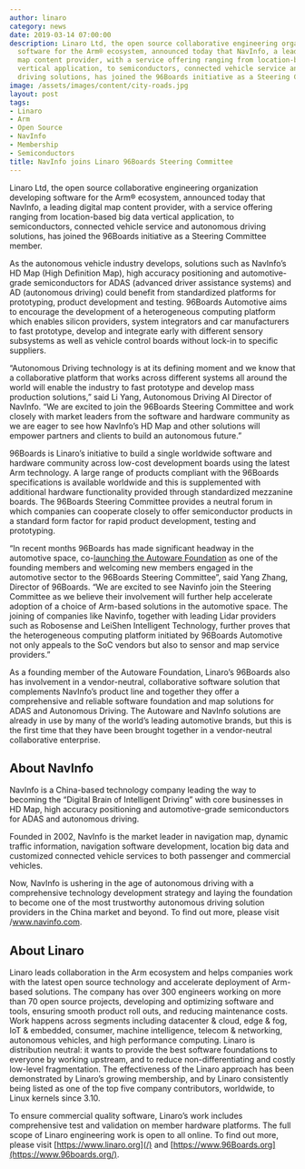 ```yaml
---
author: linaro
category: news
date: 2019-03-14 07:00:00
description: Linaro Ltd, the open source collaborative engineering organization developing
  software for the Arm® ecosystem, announced today that NavInfo, a leading digital
  map content provider, with a service offering ranging from location-based big data
  vertical application, to semiconductors, connected vehicle service and autonomous
  driving solutions, has joined the 96Boards initiative as a Steering Committee member.
image: /assets/images/content/city-roads.jpg
layout: post
tags:
- Linaro
- Arm
- Open Source
- NavInfo
- Membership
- Semiconductors
title: NavInfo joins Linaro 96Boards Steering Committee
---
```


Linaro Ltd, the open source collaborative engineering organization developing software for the Arm® ecosystem, announced today that NavInfo, a leading digital map content provider, with a service offering ranging from location-based big data vertical application, to semiconductors, connected vehicle service and autonomous driving solutions, has joined the 96Boards initiative as a Steering Committee member.

As the autonomous vehicle industry develops, solutions such as NavInfo’s HD Map (High Definition Map), high accuracy positioning and automotive-grade semiconductors for ADAS (advanced driver assistance systems) and AD (autonomous driving) could benefit from standardized platforms for prototyping, product development and testing. 96Boards Automotive aims to encourage the development of a heterogeneous computing platform which enables silicon providers, system integrators and car manufacturers to fast prototype, develop and integrate early with different sensory subsystems as well as vehicle control boards without lock-in to specific suppliers.

“Autonomous Driving technology is at its defining moment and we know that a collaborative platform that works across different systems all around the world will enable the industry to fast prototype and develop mass production solutions,” said Li Yang, Autonomous Driving AI Director of NavInfo. “We are excited to join the 96Boards Steering Committee and work closely with market leaders from the software and hardware community as we are eager to see how NavInfo’s HD Map and other solutions will empower partners and clients to build an autonomous future.”

96Boards is Linaro’s initiative to build a single worldwide software and hardware community across low-cost development boards using the latest Arm technology. A large range of products compliant with the 96Boards specifications is available worldwide and this is supplemented with additional hardware functionality provided through standardized mezzanine boards. The 96Boards Steering Committee provides a neutral forum in which companies can cooperate closely to offer semiconductor products in a standard form factor for rapid product development, testing and prototyping.

“In recent months 96Boards has made significant headway in the automotive space, co-[launching the Autoware Foundation](/news/industry-leaders-form-autoware-foundation-to-accelerate-collaboration-in-autonomous-driving/) as one of the founding members and welcoming new members engaged in the automotive sector to the 96Boards Steering Committee”, said Yang Zhang, Director of 96Boards. “We are excited to see Navinfo join the Steering Committee as we believe their involvement will further help accelerate adoption of a choice of Arm-based solutions in the automotive space. The joining of companies like Navinfo, together with leading Lidar providers such as Robosense and LeiShen Intelligent Technology, further proves that the heterogeneous computing platform initiated by 96Boards Automotive not only appeals to the SoC vendors but also to sensor and map service providers.”

As a founding member of the Autoware Foundation, Linaro’s 96Boards also has involvement in a vendor-neutral, collaborative software solution that complements NavInfo’s product line and together they offer a comprehensive and reliable software foundation and map solutions for ADAS and Autonomous Driving. The Autoware and NavInfo solutions are already in use by many of the world’s leading automotive brands, but this is the first time that they have been brought together in a vendor-neutral collaborative enterprise.

## About NavInfo

NavInfo is a China-based technology company leading the way to becoming the “Digital Brain of Intelligent Driving” with core businesses in HD Map, high accuracy positioning and automotive-grade semiconductors for ADAS and autonomous driving.

Founded in 2002, NavInfo is the market leader in navigation map, dynamic traffic information, navigation software development, location big data and customized connected vehicle services to both passenger and commercial vehicles.

Now, NavInfo is ushering in the age of autonomous driving with a comprehensive technology development strategy and laying the foundation to become one of the most trustworthy autonomous driving solution providers in the China market and beyond. To find out more, please visit /www.navinfo.com.

## About Linaro

Linaro leads collaboration in the Arm ecosystem and helps companies work with the latest open source technology and accelerate deployment of Arm-based solutions. The company has over 300 engineers working on more than 70 open source projects, developing and optimizing software and tools, ensuring smooth product roll outs, and reducing maintenance costs. Work happens across segments including datacenter & cloud, edge & fog, IoT & embedded, consumer, machine intelligence, telecom & networking, autonomous vehicles, and high performance computing. Linaro is distribution neutral: it wants to provide the best software foundations to everyone by working upstream, and to reduce non-differentiating and costly low-level fragmentation. The effectiveness of the Linaro approach has been demonstrated by Linaro’s growing membership, and by Linaro consistently being listed as one of the top five company contributors, worldwide, to Linux kernels since 3.10.

To ensure commercial quality software, Linaro’s work includes comprehensive test and validation on member hardware platforms. The full scope of Linaro engineering work is open to all online. To find out more, please visit [https://www.linaro.org](/) and [https://www.96Boards.org](https://www.96boards.org/).